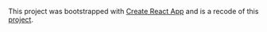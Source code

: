 This project was bootstrapped with [Create React App](https://github.com/facebook/create-react-app) and is a recode of this [project](https://github.com/gseals/writersResort).
